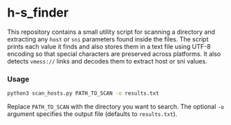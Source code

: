 # h-s_finder

This repository contains a small utility script for scanning a directory and
extracting any `host` or `sni` parameters found inside the files. The script
prints each value it finds and also stores them in a text file using UTF-8
encoding so that special characters are preserved across platforms.
It also detects `vmess://` links and decodes them to extract host or sni values.

### Usage

```bash
python3 scan_hosts.py PATH_TO_SCAN -o results.txt
```

Replace `PATH_TO_SCAN` with the directory you want to search. The optional `-o`
argument specifies the output file (defaults to `results.txt`).
